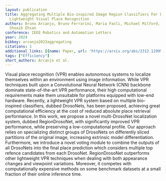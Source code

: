 ```yaml
---
layout: publication
title: Aggregating Multiple Bio-inspired Image Region Classifiers For Effective And
  Lightweight Visual Place Recognition
authors: Bruno Arcanjo, Bruno Ferrarini, Maria Fasli, Michael Milford, Klaus D. Mcdonald-maier,
  Shoaib Ehsan
conference: IEEE Robotics and Automation Letters
year: 2024
bibkey: arcanjo2023aggregating
citations: 1
additional_links: [{name: Paper, url: 'https://arxiv.org/abs/2312.12995'}]
tags: ["Efficiency"]
short_authors: Arcanjo et al.
---
```

Visual place recognition (VPR) enables autonomous systems to localize
themselves within an environment using image information. While VPR techniques
built upon a Convolutional Neural Network (CNN) backbone dominate
state-of-the-art VPR performance, their high computational requirements make
them unsuitable for platforms equipped with low-end hardware. Recently, a
lightweight VPR system based on multiple bio-inspired classifiers, dubbed
DrosoNets, has been proposed, achieving great computational efficiency at the
cost of reduced absolute place retrieval performance. In this work, we propose
a novel multi-DrosoNet localization system, dubbed RegionDrosoNet, with
significantly improved VPR performance, while preserving a low-computational
profile. Our approach relies on specializing distinct groups of DrosoNets on
differently sliced partitions of the original image, increasing extrinsic model
differentiation. Furthermore, we introduce a novel voting module to combine the
outputs of all DrosoNets into the final place prediction which considers
multiple top refence candidates from each DrosoNet. RegionDrosoNet outperforms
other lightweight VPR techniques when dealing with both appearance changes and
viewpoint variations. Moreover, it competes with computationally expensive
methods on some benchmark datasets at a small fraction of their online
inference time.
